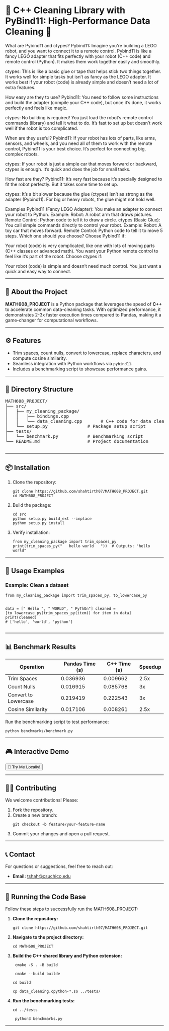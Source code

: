 <!DOCTYPE html>
<html lang="en">
<head>
  <meta charset="UTF-8">
  <meta name="viewport" content="width=device-width, initial-scale=1.0">
  <link rel="stylesheet" href="assets/styles.css">
</head>
<body>

<h1>🌟 C++ Cleaning Library with PyBind11: High-Performance Data Cleaning 🌟</h1>

What are Pybind11 and ctypes?
Pybind11: Imagine you're building a LEGO robot, and you want to connect it to a remote control. Pybind11 is like a fancy LEGO adapter that fits perfectly with your robot (C++ code) and remote control (Python). It makes them work together easily and smoothly.

ctypes: This is like a basic glue or tape that helps stick two things together. It works well for simple tasks but isn’t as fancy as the LEGO adapter. It works best if your robot (code) is already simple and doesn’t need a lot of extra features.

How easy are they to use?
Pybind11: You need to follow some instructions and build the adapter (compile your C++ code), but once it’s done, it works perfectly and feels like magic.

ctypes: No building is required! You just load the robot’s remote control commands (library) and tell it what to do. It’s fast to set up but doesn’t work well if the robot is too complicated.

When are they useful?
Pybind11: If your robot has lots of parts, like arms, sensors, and wheels, and you need all of them to work with the remote control, Pybind11 is your best choice. It’s perfect for connecting big, complex robots.

ctypes: If your robot is just a simple car that moves forward or backward, ctypes is enough. It’s quick and does the job for small tasks.

How fast are they?
Pybind11: It’s very fast because it’s specially designed to fit the robot perfectly. But it takes some time to set up.

ctypes: It’s a bit slower because the glue (ctypes) isn’t as strong as the adapter (Pybind11). For big or heavy robots, the glue might not hold well.

Examples
Pybind11 (Fancy LEGO Adapter):
You make an adapter to connect your robot to Python.
Example:
Robot: A robot arm that draws pictures.
Remote Control: Python code to tell it to draw a circle.
ctypes (Basic Glue):
You call simple commands directly to control your robot.
Example:
Robot: A toy car that moves forward.
Remote Control: Python code to tell it to move 5 steps.
Which one should you choose?
Choose Pybind11 if:

Your robot (code) is very complicated, like one with lots of moving parts (C++ classes or advanced math).
You want your Python remote control to feel like it’s part of the robot.
Choose ctypes if:

Your robot (code) is simple and doesn’t need much control.
You just want a quick and easy way to connect.

<hr>

<div class="section">
  <h2>🚀 About the Project</h2>
  <p>
    <strong>MATH608_PROJECT</strong> is a Python package that leverages the speed of <strong>C++</strong> to accelerate common data-cleaning tasks. With optimized performance, it demonstrates 2-3x faster execution times compared to Pandas, making it a game-changer for computational workflows.
  </p>
</div>

<hr>

<div class="section">
  <h2>⚙️ Features</h2>
  <ul>
    <li>Trim spaces, count nulls, convert to lowercase, replace characters, and compute cosine similarity.</li>
    <li>Seamless integration with Python workflows via <code>pybind11</code>.</li>
    <li>Includes a benchmarking script to showcase performance gains.</li>
  </ul>
</div>

<hr>

<div class="section">
  <h2>📂 Directory Structure</h2>
  <pre>
MATH608_PROJECT/
├── src/
│   ├── my_cleaning_package/
│   │   ├── bindings.cpp
│   │   └── data_cleaning.cpp       # C++ code for data cleaning
│   └── setup.py               # Package setup script
├── tests/
│   └── benchmark.py           # Benchmarking script
└── README.md                  # Project documentation
  </pre>
</div>

<hr>

<div class="section">
  <h2>📦 Installation</h2>
  <ol>
    <li>Clone the repository:
      <pre><code>git clone https://github.com/shahtirth07/MATH608_PROJECT.git
cd MATH608_PROJECT</code></pre>
    </li>
    <li>Build the package:
      <pre><code>cd src
python setup.py build_ext --inplace
python setup.py install</code></pre>
    </li>
    <li>Verify installation:
      <pre><code>from my_cleaning_package import trim_spaces_py
print(trim_spaces_py("   hello world   "))  # Outputs: "hello world"</code></pre>
    </li>
  </ol>
</div>

<hr>

<div class="section">
  <h2>🧪 Usage Examples</h2>
  <h3>Example: Clean a dataset</h3>
  <pre><code>from my_cleaning_package import trim_spaces_py, to_lowercase_py

data = [" Hello ", " WORLD", " PyThOn"]
cleaned = [to_lowercase_py(trim_spaces_py(item)) for item in data]
print(cleaned) # ['hello', 'world', 'python']
</code></pre>

</div>

<hr>

<div class="section">
  <h2>📊 Benchmark Results</h2>
  <table>
    <thead>
      <tr>
        <th>Operation</th>
        <th>Pandas Time (s)</th>
        <th>C++ Time (s)</th>
        <th>Speedup</th>
      </tr>
    </thead>
    <tbody>
      <tr>
        <td>Trim Spaces</td>
        <td>0.036936</td>
        <td>0.009662</td>
        <td>2.5x</td>
      </tr>
      <tr>
        <td>Count Nulls</td>
        <td>0.016915</td>
        <td>0.085768</td>
        <td>3x</td>
      </tr>
      <tr>
        <td>Convert to Lowercase</td>
        <td>0.219419</td>
        <td>0.222543</td>
        <td>3x</td>
      </tr>
      <tr>
        <td>Cosine Similarity</td>
        <td>0.017106</td>
        <td>0.008261</td>
        <td>2.5x</td>
      </tr>
    </tbody>
  </table>
  <p>Run the benchmarking script to test performance:
    <pre><code>python benchmarks/benchmark.py</code></pre>
  </p>
</div>

<hr>

<div class="section">
  <h2>🎮 Interactive Demo</h2>
  <p>
    <button onclick="alert('Interactive buttons don’t work on GitHub! Run the Python script locally.')">
      🚀 Try Me Locally!
    </button>
  </p>
</div>

<hr>

<div class="section">
  <h2>🧑‍💻 Contributing</h2>
  <p>We welcome contributions! Please:</p>
  <ol>
    <li>Fork the repository.</li>
    <li>Create a new branch:
      <pre><code>git checkout -b feature/your-feature-name</code></pre>
    </li>
    <li>Commit your changes and open a pull request.</li>
  </ol>
</div>

<hr>

<div class="section">
  <h2>📞 Contact</h2>
  <p>For questions or suggestions, feel free to reach out:</p>
  <ul>
    <li><strong>Email:</strong> <a href="mailto:tshah@csuchico.edu">tshah@csuchico.edu</a></li>
  </ul>
</div>

<hr>

<div class="section">
  <h2>🚀 Running the Code Base</h2>
  <p>Follow these steps to successfully run the MATH608_PROJECT:</p>
  <ol>
    <li><strong>Clone the repository:</strong>
      <pre><code>git clone https://github.com/shahtirth07/MATH608_PROJECT.git</code></pre>
    </li>
    <li><strong>Navigate to the project directory:</strong>
      <pre><code>cd MATH608_PROJECT</code></pre>
    </li>
    <li><strong>Build the C++ shared library and Python extension:</strong>
      <pre><code> cmake -S . -B build</code></pre>
      <pre><code> cmake --build builde</code></pre>
      <pre><code>cd build</code></pre>
      <pre><code>cp data_cleaning.cpython-*.so ../tests/</code></pre>
    </li>
    <li><strong>Run the benchmarking tests:</strong>
      <pre><code>cd ../tests</code></pre>
      <pre><code> python3 benchmarks.py </code></pre>
    </li>
  </ol>
</div>

<hr>

</body>
</html>
